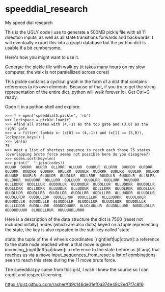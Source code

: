 # speeddial_research
My speed dial research


This is the UGLY code I use to generate a 500MB  pickle file with all 11 direction inputs, as well as all state transitions forwards and backwards.  I will eventually export this into a graph database but the python dict is usable if a bit cumbersome.

Here's how you might want to use it.

Generate the pickle file with walk.py  (it takes many hours on my slow computer,  the walk is not paralellized across cores)

This pickle contains a cyclical graph in the form of a dict that contains references to its own elements.  Because of that, if you try to get the string representation of the entire dict, python will walk forever lol.  Get Ctrl+C ready.

Open it in a python shell and explore:

    >>> f = open('speeddial5.pickle', 'rb')
    >>> lockspace = pickle.load(f)
    >>> #find all states with (4,-1) as the top gate and (3,0) as the right gate
    >>> a = filter( lambda x: (x[0] == (4,-1)) and (x[1] == (3,0)), lockspace.keys() )
    >>> len(a)
    75
    >>> #get a list of shortest sequence to reach each those 75 states  (overlapping brute force seems not possible here do you disagree?)
    >>> codes.sort(key=len)
    >>> print("  ".join(codes))
    0UUUR  0UURR  0URRR  0LLRRR  0LUUUR  0UUDUR  0LURRR  0UURDR  0URDRR  0LUURR  0UUDRR  0UDURR  0RLLRR  0UUULR  0UDRRR  0URLRR  0UULRR  0ULRRR  0UUUDR  0UURLR  0LUUUDR  0UUDLUR  0DLLRRR  0UUDULR  0UUUDLR  0LLRLRR  0LLDRRR  0UDUDRR  0DLLURR  0DLLUUR  0UUDLRR  0UDLURR  0UUDUDR  0LLLDDRR  0DDLLLUR  0UDDULLR  0UUDUDLR  0UDDLLUR  0LLUDDRR  0UUDDLLR  0UDLLDRR  0DLLRDRR  0LUUUDLR  0LLUDDUR  0DLLLDRR  0UUDLRDR  0DUDLLUR  0UUDLUDR  0DUDLLRR  0UUDLLDR  0UDDLLRR  0DDLLLRR  0LLUUDDR  0LUUDLUR  0DUDLLRUR  0UDDLLLDR  0DDLLLRUR  0DDLLLLDR  0LLLUDDDR  0UUDLUDLR  0UDUDDLLR  0UDDDLLLR  0LUUDDLLR  0LUDDLLUR  0LUUDLUDR  0DUDDLLLR  0LLLLDDDR  0UDDLLUDR  0DDDDDUURR  0LUDLUDLUR  0LUDDLLUDR  0UDDLUDLLR  0DDDDDUUUR  0LUDDLLRUR  0UUUUUDLURRR



Here is a description of the data structure
the dict is 7500 (reset not included initally)  nodes (which are also dicts) keyed on a tuple representing the state,  the key is also repeated in the sub-key called 'state'

state: the tuple of the 4 wheels coordinates
[right|left|up|down]: a reference to the state node reached when a that move is given
incoming_[right|left|up|down]: a reference to the state before us (if any)  that reaches us via a move
input_sequences_from_reset: a list of combinations seen to reach this state during the 11 move brute force.





The speeddial.py came from this gist,  I wish I knew the source so I can credit and respect licensing.

https://gist.github.com/rasher/f49c146de01ef0a374e48c2ed7f7c8f6

